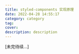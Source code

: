```yaml
---
title: styled-components 实现原理
date: 2022-04-28 14:55:17
category: category
tag:
cover:
description: description
---
```


[未完待续...]